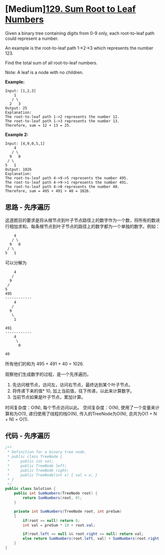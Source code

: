 # [Medium][129. Sum Root to Leaf Numbers](https://leetcode.com/problems/sum-root-to-leaf-numbers/)

Given a binary tree containing digits from 0-9 only, each root-to-leaf path could represent a number.

An example is the root-to-leaf path 1->2->3 which represents the number 123.

Find the total sum of all root-to-leaf numbers.

Note: A leaf is a node with no children.

**Example:**

```text
Input: [1,2,3]
    1
   / \
  2   3
Output: 25
Explanation:
The root-to-leaf path 1->2 represents the number 12.
The root-to-leaf path 1->3 represents the number 13.
Therefore, sum = 12 + 13 = 25.
```

**Example 2:**

```text
Input: [4,9,0,5,1]
    4
   / \
  9   0
 / \
5   1
Output: 1026
Explanation:
The root-to-leaf path 4->9->5 represents the number 495.
The root-to-leaf path 4->9->1 represents the number 491.
The root-to-leaf path 4->0 represents the number 40.
Therefore, sum = 495 + 491 + 40 = 1026.
```

## 思路 - 先序遍历

这道题目的要求是将从根节点到叶子节点路径上的数字作为一个数，将所有的数进行相加求和。每条根节点到叶子节点的路径上的数字都为一个单独的数字。例如：

```text
    4
   / \
  9   0
 / \
5   1
```

可以分解为

```text
    4
   /
  9
 /
5
495
------------
    4
   /
  9
   \
    1

491
------------
    4
     \
      0

40
```

所有他们的和为 495 + 491 + 40 = 1026.

观察他们生成数字的过程，是一个先序遍历。

1. 先访问根节点，访问左，访问右节点，最终达到某个叶子节点。
2. 将传递下来的值* 10, 加上当前值，往下传递，以此来计算数字。
3. 当前节点如果是叶子节点，累加计算。

时间复杂度：O(N), 每个节点访问以此。
空间复杂度：O(N), 使用了一个变量来计算和为O(1), 递归使用了线程的栈O(N), 传入的TreeNode为O(N), 总共为O(1 + N + N) = O(1).

## 代码 - 先序遍历

```csharp
/**
 * Definition for a binary tree node.
 * public class TreeNode {
 *     public int val;
 *     public TreeNode left;
 *     public TreeNode right;
 *     public TreeNode(int x) { val = x; }
 * }
 */
public class Solution {
    public int SumNumbers(TreeNode root) {
        return SumNumbers(root, 0);
    }

    private int SumNumbers(TreeNode root, int preSum)
    {
        if(root == null) return 0;
        int val = preSum * 10 + root.val;

        if(root.left == null && root.right == null) return val;
        else return SumNumbers(root.left, val) + SumNumbers(root.right,  val);
    }
}
```

